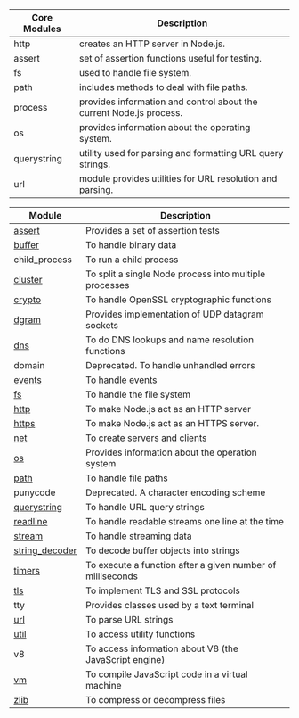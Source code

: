 | Core Modules | Description                                                         |
| ------------ | ------------------------------------------------------------------- |
| http         | creates an HTTP server in Node.js.                                  |
| assert       | set of assertion functions useful for testing.                      |
| fs           | used to handle file system.                                         |
| path         | includes methods to deal with file paths.                           |
| process      | provides information and control about the current Node.js process. |
| os           | provides information about the operating system.                    |
| querystring  | utility used for parsing and formatting URL query strings.          |
| url          | module provides utilities for URL resolution and parsing.           |

| Module                                                                    | Description                                                |
| ------------------------------------------------------------------------- | ---------------------------------------------------------- |
| [assert](https://www.w3schools.com/nodejs/ref_assert.asp)                 | Provides a set of assertion tests                          |
| [buffer](https://www.w3schools.com/nodejs/ref_buffer.asp)                 | To handle binary data                                      |
| child_process                                                             | To run a child process                                     |
| [cluster](https://www.w3schools.com/nodejs/ref_cluster.asp)               | To split a single Node process into multiple processes     |
| [crypto](https://www.w3schools.com/nodejs/ref_crypto.asp)                 | To handle OpenSSL cryptographic functions                  |
| [dgram](https://www.w3schools.com/nodejs/ref_dgram.asp)                   | Provides implementation of UDP datagram sockets            |
| [dns](https://www.w3schools.com/nodejs/ref_dns.asp)                       | To do DNS lookups and name resolution functions            |
| domain                                                                    | Deprecated. To handle unhandled errors                     |
| [events](https://www.w3schools.com/nodejs/ref_events.asp)                 | To handle events                                           |
| [fs](https://www.w3schools.com/nodejs/ref_fs.asp)                         | To handle the file system                                  |
| [http](https://www.w3schools.com/nodejs/ref_http.asp)                     | To make Node.js act as an HTTP server                      |
| [https](https://www.w3schools.com/nodejs/ref_https.asp)                   | To make Node.js act as an HTTPS server.                    |
| [net](https://www.w3schools.com/nodejs/ref_net.asp)                       | To create servers and clients                              |
| [os](https://www.w3schools.com/nodejs/ref_os.asp)                         | Provides information about the operation system            |
| [path](https://www.w3schools.com/nodejs/ref_path.asp)                     | To handle file paths                                       |
| punycode                                                                  | Deprecated. A character encoding scheme                    |
| [querystring](https://www.w3schools.com/nodejs/ref_querystring.asp)       | To handle URL query strings                                |
| [readline](https://www.w3schools.com/nodejs/ref_readline.asp)             | To handle readable streams one line at the time            |
| [stream](https://www.w3schools.com/nodejs/ref_stream.asp)                 | To handle streaming data                                   |
| [string_decoder](https://www.w3schools.com/nodejs/ref_string_decoder.asp) | To decode buffer objects into strings                      |
| [timers](https://www.w3schools.com/nodejs/ref_timers.asp)                 | To execute a function after a given number of milliseconds |
| [tls](https://www.w3schools.com/nodejs/ref_tls.asp)                       | To implement TLS and SSL protocols                         |
| tty                                                                       | Provides classes used by a text terminal                   |
| [url](https://www.w3schools.com/nodejs/ref_url.asp)                       | To parse URL strings                                       |
| [util](https://www.w3schools.com/nodejs/ref_util.asp)                     | To access utility functions                                |
| v8                                                                        | To access information about V8 (the JavaScript engine)     |
| [vm](https://www.w3schools.com/nodejs/ref_vm.asp)                         | To compile JavaScript code in a virtual machine            |
| [zlib](https://www.w3schools.com/nodejs/ref_zlib.asp)                     | To compress or decompress files                            |